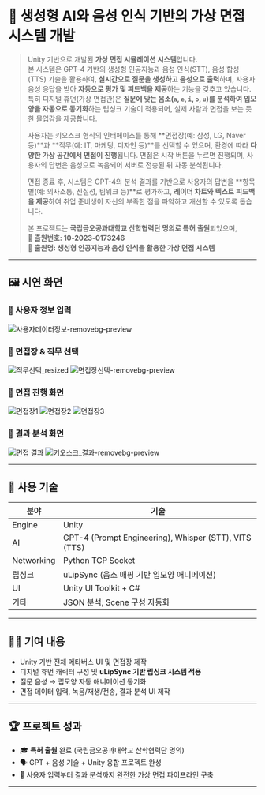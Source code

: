 # 🧠 생성형 AI와 음성 인식 기반의 가상 면접 시스템 개발

> Unity 기반으로 개발된 **가상 면접 시뮬레이션 시스템**입니다.  
> 본 시스템은 GPT-4 기반의 생성형 인공지능과 음성 인식(STT), 음성 합성(TTS) 기술을 활용하여, **실시간으로 질문을 생성하고 음성으로 출력**하며, 사용자 음성 응답을 받아 **자동으로 평가 및 피드백을 제공**하는 기능을 갖추고 있습니다.  
> 특히 디지털 휴먼(가상 면접관)은 **질문에 맞는 음소(`a`, `e`, `i`, `o`, `u`)를 분석하여 입모양을 자동으로 동기화**하는 립싱크 기술이 적용되어, 실제 사람과 면접을 보는 듯한 몰입감을 제공합니다.  
>  
> 사용자는 키오스크 형식의 인터페이스를 통해 **면접장(예: 삼성, LG, Naver 등)**과 **직무(예: IT, 마케팅, 디자인 등)**를 선택할 수 있으며, 환경에 따라 **다양한 가상 공간에서 면접이 진행**됩니다. 면접은 시작 버튼을 누르면 진행되며, 사용자의 답변은 음성으로 녹음되어 서버로 전송된 뒤 자동 분석됩니다.  
>  
> 면접 종료 후, 시스템은 GPT-4의 분석 결과를 기반으로 사용자의 답변을 **항목별(예: 의사소통, 진실성, 팀워크 등)**로 평가하고, **레이더 차트와 텍스트 피드백을 제공**하여 취업 준비생이 자신의 부족한 점을 파악하고 개선할 수 있도록 돕습니다.  
>  
> 본 프로젝트는 **국립금오공과대학교 산학협력단 명의로 특허 출원**되었으며,  
> 📌 **출원번호: 10-2023-0173246**  
> 📌 **출원명: 생성형 인공지능과 음성 인식을 활용한 가상 면접 시스템**

---

## 🖼️ 시연 화면

### 🔹 사용자 정보 입력  
![사용자데이터정보-removebg-preview](https://github.com/user-attachments/assets/c36cbbc7-20c8-427d-a115-7cfd7ce646ca)

### 🔹 면접장 & 직무 선택  
![직무선택_resized](https://github.com/user-attachments/assets/11c945ea-01c0-4629-aca1-2097b19e4037)
![면접장선택-removebg-preview](https://github.com/user-attachments/assets/3b3c0376-fc98-4943-9020-f1de92ae0839)

### 🔹 면접 진행 화면  
![면접장1](https://github.com/user-attachments/assets/9d3c417b-ba64-4c9c-8139-561323987454)
![면접장2](https://github.com/user-attachments/assets/1a40d239-ec9d-4349-af37-499351d6ed92)
![면접장3](https://github.com/user-attachments/assets/a7859524-16a9-4fe2-bb9a-7664a177e715)

### 🔹 결과 분석 화면  
![면접 결과](https://github.com/user-attachments/assets/eda5c2e5-9c24-4663-87a1-6826c684de9f)
![키오스크_결과-removebg-preview](https://github.com/user-attachments/assets/b36239bd-2b00-44fa-b83e-fb4b6a844227)

---

## 🔧 사용 기술

| 분야 | 기술 |
|------|------|
| Engine | Unity |
| AI | GPT-4 (Prompt Engineering), Whisper (STT), VITS (TTS) |
| Networking | Python TCP Socket |
| 립싱크 | uLipSync (음소 매핑 기반 입모양 애니메이션) |
| UI | Unity UI Toolkit + C# |
| 기타 | JSON 분석, Scene 구성 자동화 |

---

## 🙋‍♂️ 기여 내용

- Unity 기반 전체 메타버스 UI 및 면접장 제작
- 디지털 휴먼 캐릭터 구성 및 **uLipSync 기반 립싱크 시스템 적용**
- 질문 음성 → 립모양 자동 애니메이션 동기화
- 면접 데이터 입력, 녹음/재생/전송, 결과 분석 UI 제작

---

## 🏆 프로젝트 성과

- 🎓 **특허 출원** 완료 (국립금오공과대학교 산학협력단 명의)
- 🗣️ GPT + 음성 기술 + Unity 융합 프로젝트 완성
- 🎯 사용자 입력부터 결과 분석까지 완전한 가상 면접 파이프라인 구축

---
